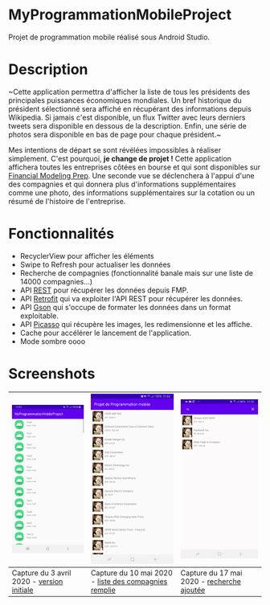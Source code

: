 # MyProgrammationMobileProject
Projet de programmation mobile réalisé sous Android Studio.

# Description
~Cette application permettra d'afficher la liste de tous les présidents des principales puissances économiques mondiales.
Un bref historique du président sélectionné sera affiché en récupérant des informations depuis Wikipedia.
Si jamais c'est disponible, un flux Twitter avec leurs derniers tweets sera disponible en dessous de la description.
Enfin, une série de photos sera disponible en bas de page pour chaque président.~

Mes intentions de départ se sont révélées impossibles à réaliser simplement. C'est pourquoi, **je change de projet !**
Cette application affichera toutes les entreprises côtées en bourse et qui sont disponibles sur [Financial Modeling Prep](https://www.financialmodelingprep.com). Une seconde vue se déclenchera à l'appui d'une des compagnies et qui donnera plus d'informations supplémentaires comme une photo, des informations supplémentaires sur la cotation ou un résumé de l'histoire de l'entreprise.

# Fonctionnalités

- RecyclerView pour afficher les éléments
- Swipe to Refresh pour actualiser les données
- Recherche de compagnies (fonctionnalité banale mais sur une liste de 14000 compagnies...)
- API [REST](https://fr.wikipedia.org/wiki/Representational_state_transfer) pour récupérer les données depuis FMP.
- API [Retrofit](https://square.github.io/retrofit/) qui va exploiter l'API REST pour récupérer les données.
- API [Gson](https://github.com/google/gson) qui s'occupe de formater les données dans un format exploitable.
- API [Picasso](https://square.github.io/picasso/) qui récupère les images, les redimensionne et les affiche.
- Cache pour accélérer le lancement de l'application.
- Mode sombre oooo

# Screenshots
| ![Capture du 3 avril 2020](assets/TestListScreen.jpg)  | ![Capture du 10 mai 2020](assets/StockCompaniesList.png)  |  ![Capture du 17 mai 2020](assets/device-2020-05-17-210153.png) |
|---|---|---|
| Capture du 3 avril 2020 - [version initiale](https://github.com/ismaelbalaghni/MyProgrammationMobileProject/commit/7edad8c969512a00153471db6ad93f1c0cf36ab7)  |  Capture du 10 mai 2020 - [liste des compagnies remplie](https://github.com/ismaelbalaghni/MyProgrammationMobileProject/commit/f1b94b21d23fc0b62f710619006f782135a4f4b9) | Capture du 17 mai 2020 - [recherche ajoutée](https://github.com/ismaelbalaghni/MyProgrammationMobileProject/commit/cbecc6bec9fc677fcdc011ded0618efb9d8528da)  |

